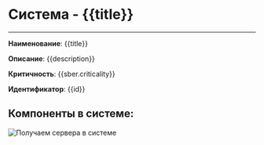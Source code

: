 # Система - {{title}}
***
**Наименование**: {{title}}

**Описание**: {{description}}

**Критичность**:
{{sber.criticality}}

**Идентификатор**:
{{id}}

## Компоненты в системе:
![Получаем сервера в системе](@entity/seaf.ta.reverse.general.systems/components?id={{id}})

